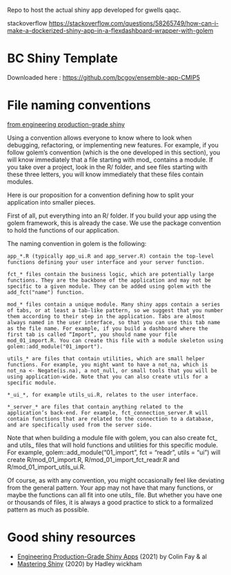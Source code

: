 
<!-- README.md is generated from README.Rmd. Please edit that file -->

Repo to host the actual shiny app developed for gwells qaqc.

stackoverflow
<https://stackoverflow.com/questions/58265749/how-can-i-make-a-dockerized-shiny-app-in-a-flexdashboard-wrapper-with-golem>

# BC Shiny Template

Downloaded here : <https://github.com/bcgov/ensemble-app-CMIP5>

# File naming conventions

[from engineering production-grade
shiny](https://engineering-shiny.org/structuring-project.html#conventions-matter)

Using a convention allows everyone to know where to look when debugging,
refactoring, or implementing new features. For example, if you follow
golem’s convention (which is the one developed in this section), you
will know immediately that a file starting with mod\_ contains a module.
If you take over a project, look in the R/ folder, and see files
starting with these three letters, you will know immediately that these
files contain modules.

Here is our proposition for a convention defining how to split your
application into smaller pieces.

First of all, put everything into an R/ folder. If you build your app
using the golem framework, this is already the case. We use the package
convention to hold the functions of our application.

The naming convention in golem is the following:

    app_*.R (typically app_ui.R and app_server.R) contain the top-level functions defining your user interface and your server function.

    fct_* files contain the business logic, which are potentially large functions. They are the backbone of the application and may not be specific to a given module. They can be added using golem with the add_fct("name") function.

    mod_* files contain a unique module. Many shiny apps contain a series of tabs, or at least a tab-like pattern, so we suggest that you number them according to their step in the application. Tabs are almost always named in the user interface, so that you can use this tab name as the file name. For example, if you build a dashboard where the first tab is called “Import”, you should name your file mod_01_import.R. You can create this file with a module skeleton using golem::add_module("01_import").

    utils_* are files that contain utilities, which are small helper functions. For example, you might want to have a not_na, which is not_na <- Negate(is.na), a not_null, or small tools that you will be using application-wide. Note that you can also create utils for a specific module.

    *_ui_*, for example utils_ui.R, relates to the user interface.

    *_server_* are files that contain anything related to the application’s back-end. For example, fct_connection_server.R will contain functions that are related to the connection to a database, and are specifically used from the server side.

Note that when building a module file with golem, you can also create
fct\_ and utils\_ files that will hold functions and utilities for this
specific module. For example, golem::add\_module(“01\_import”, fct =
“readr”, utils = “ui”) will create R/mod\_01\_import.R,
R/mod\_01\_import\_fct\_readr.R and R/mod\_01\_import\_utils\_ui.R.

Of course, as with any convention, you might occasionally feel like
deviating from the general pattern. Your app may not have that many
functions, or maybe the functions can all fit into one utils\_ file. But
whether you have one or thousands of files, it is always a good practice
to stick to a formalized pattern as much as possible.

# Good shiny resources

-   [Engineering Production-Grade Shiny
    Apps](https://engineering-shiny.org/) (2021) by Colin Fay & al
-   [Mastering Shiny](https://mastering-shiny.org/) (2020) by Hadley
    wickham
